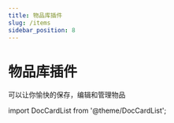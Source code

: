 ```yaml
---
title: 物品库插件
slug: /items
sidebar_position: 8
---
```


# 物品库插件

可以让你愉快的保存，编辑和管理物品

import DocCardList from '@theme/DocCardList';

<DocCardList />
